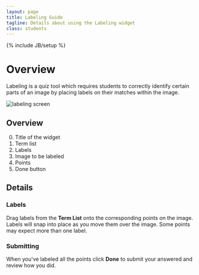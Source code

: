 ```yaml
---
layout: page
title: Labeling Guide
tagline: Details about using the Labeling widget
class: students
---
```

{% include JB/setup %}

# Overview #

Labeling is a quiz tool which requires students to correctly identify certain parts of an image by placing labels on their matches within the image.

![labeling screen]({{BASE_PATH}}/assets/img/widget_guides_labeling.jpg "labeling screen")

## Overview ##

0. Title of the widget
0. Term list
0. Labels
0. Image to be labeled
0. Points
0. Done button

## Details ##

### Labels ###

Drag labels from the **Term List** onto the corresponding points on the image. Labels will snap into place as you move them over the image. Some points may expect more than one label.

### Submitting ###

When you've labeled all the points click **Done** to submit your answered and review how you did.